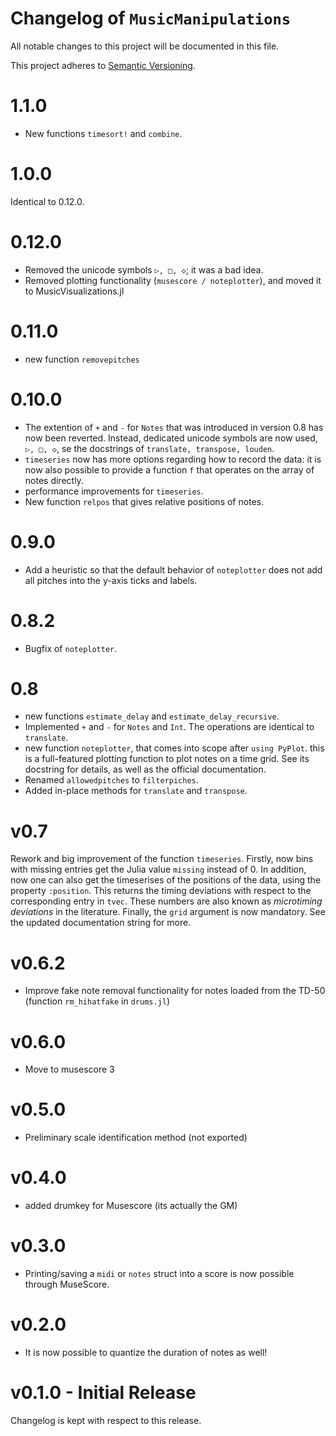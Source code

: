 # Changelog of `MusicManipulations`

All notable changes to this project will be documented in this file.

This project adheres to [Semantic Versioning](http://semver.org/spec/v2.0.0.html).

# 1.1.0
* New functions `timesort!` and `combine`.
# 1.0.0
Identical to 0.12.0.
# 0.12.0
* Removed the unicode symbols `▷, □, ◇`; it was a bad idea.
* Removed plotting functionality (`musescore / noteplotter`), and moved it to MusicVisualizations.jl

# 0.11.0
* new function `removepitches`
# 0.10.0
* The extention of `+` and `-` for `Notes` that was introduced in version 0.8 has now been reverted. Instead, dedicated unicode symbols are now used, `▷, □, ◇`, se the docstrings of `translate, transpose, louden`.
* `timeseries` now has more options regarding how to record the data: it is now also possible to provide a function `f` that operates on the array of notes directly.
* performance improvements for `timeseries`.
* New function `relpos` that gives relative positions of notes.

# 0.9.0
* Add a heuristic so that the default behavior of `noteplotter` does not add all pitches into the y-axis ticks and labels.

# 0.8.2
* Bugfix of `noteplotter`.

# 0.8
* new functions `estimate_delay` and `estimate_delay_recursive`.
* Implemented `+` and `-` for `Notes` and `Int`. The operations are identical to `translate`.
* new function `noteplotter`, that comes into scope after `using PyPlot`. this is a full-featured plotting function to plot notes on a time grid. See its docstring for details, as well as the official documentation.
* Renamed `allowedpitches` to `filterpiches`.
* Added in-place methods for `translate` and `transpose`.

# v0.7
Rework and big improvement of the function `timeseries`. Firstly, now bins with missing entries get the Julia value `missing` instead of 0. In addition, now one can also get the timeserises of the positions of the data, using the property `:position`. This returns the timing deviations with respect to the corresponding entry in `tvec`. These numbers are also known as *microtiming deviations* in the literature. Finally, the `grid` argument is now mandatory.
See the updated documentation string for more.

# v0.6.2
* Improve fake note removal functionality for notes loaded from the TD-50 (function `rm_hihatfake` in `drums.jl`)

# v0.6.0
* Move to musescore 3

# v0.5.0
* Preliminary scale identification method (not exported)

# v0.4.0
* added drumkey for Musescore (its actually the GM)

# v0.3.0
* Printing/saving a `midi` or `notes` struct into a score is now possible through MuseScore.

# v0.2.0
* It is now possible to quantize the duration of notes as well!

# v0.1.0 - Initial Release
Changelog is kept with respect to this release.
